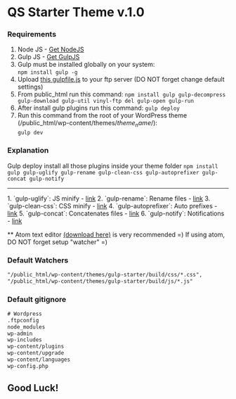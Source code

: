 # QS Starter Theme v.1.0

### Requirements
1. Node JS - <a href="https://nodejs.org/en/" target="_blank">Get NodeJS</a>
2. Gulp JS - <a href="http://gulpjs.com/" target="_blank">Get GulpJS</a>
3. Gulp must be installed globally on your system:<br>
`npm install gulp -g`
4. Upload <a href="https://gist.github.com/vol4ikman/92e381e5adee0b1e36606d82d5f45613" target="_blank">this gulpfile.js</a> to your ftp server (DO NOT forget change default settings)
5. From public_html run this command:
`npm install gulp gulp-decompress gulp-download gulp-util vinyl-ftp del gulp-open gulp-run`
6. After install gulp plugins run this command:
`gulp deploy`
7. Run this command from the root of your WordPress theme (/public_html/wp-content/themes/$theme_name$/): <br>
`gulp dev`

### Explanation
Gulp deploy install all those plugins inside your theme folder
`npm install gulp gulp-uglify gulp-rename gulp-clean-css gulp-autoprefixer gulp-concat gulp-notify`
<hr>
1. `gulp-uglify`: JS minify - <a href="https://www.npmjs.com/package/gulp-uglify" >link</a>
2. `gulp-rename`: Rename files - <a href="https://www.npmjs.com/package/gulp-rename" >link</a>
3. `gulp-clean-css`: CSS minify - <a href="https://www.npmjs.com/package/gulp-clean-css" >link</a>
4. `gulp-autoprefixer`: Auto prefixes - <a href="https://www.npmjs.com/package/gulp-autoprefixer" >link</a>
5. `gulp-concat`: Concatenates files - <a href="https://www.npmjs.com/package/gulp-concat" >link</a>
6. `gulp-notify`: Notifications - <a href="https://www.npmjs.com/package/gulp-notify">link</a>

** Atom text editor <a href="https://atom.io/" target="_blank">(download here)</a> is very recommended =)
If using atom, DO NOT forget setup "watcher" =)

### Default Watchers
```html
"/public_html/wp-content/themes/gulp-starter/build/css/*.css",
"/public_html/wp-content/themes/gulp-starter/build/js/*.js"
```

### Default gitignore
```html
# Wordpress
.ftpconfig
node_modules
wp-admin
wp-includes
wp-content/plugins
wp-content/upgrade
wp-content/languages
wp-config.php
```

## Good Luck!

